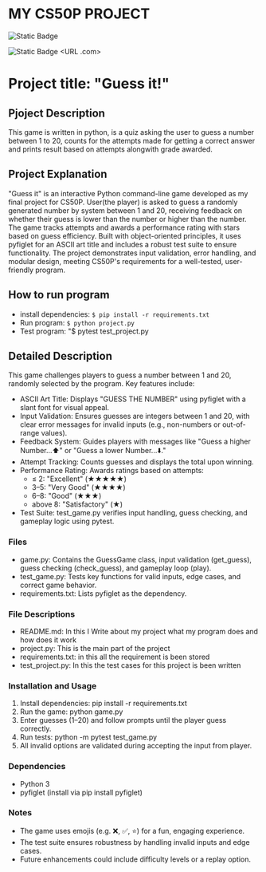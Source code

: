 # MY CS50P PROJECT
![Static Badge](https://img.shields.io/badge/My_Name%3A-Shailesh_Ramteke-blue)

![Static Badge](https://img.shields.io/badge/Link_For-YouTube-blue)   <URL .com>
# Project title: "Guess it!"

## Pjoject Description
This game is written in python, is a quiz asking the user to guess a number between 1 to 20, counts for the attempts made for getting a correct answer and prints result based on attempts alongwith grade awarded.

## Project Explanation
"Guess it" is an interactive Python command-line game developed as my final project for CS50P. User(the player) is asked to guess a randomly generated number by system between 1 and 20, receiving feedback on whether their guess is lower than the number  or higher than the number. The game tracks attempts and awards a performance rating with stars based on guess efficiency. Built with object-oriented principles, it uses pyfiglet for an ASCII art title and includes a robust test suite to ensure functionality. The project demonstrates input validation, error handling, and modular design, meeting CS50P's requirements for a well-tested, user-friendly program.

## How to run program
- install dependencies: `$ pip install -r requirements.txt`
- Run program: `$ python project.py`
- Test program: "$ pytest test_project.py

## Detailed Description
This game challenges players to guess a number between 1 and 20, randomly selected by the program. Key features include:

- ASCII Art Title: Displays "GUESS THE NUMBER" using pyfiglet with a slant font for visual appeal.
- Input Validation: Ensures guesses are integers between 1 and 20, with clear error messages for invalid inputs (e.g., non-numbers or out-of-range values).
- Feedback System: Guides players with messages like "Guess a higher Number...⬆️" or "Guess a lower Number...⬇️."
- Attempt Tracking: Counts guesses and displays the total upon winning.
- Performance Rating: Awards ratings based on attempts:
  - ≤ 2: "Excellent" (★★★★★)
  - 3–5: "Very Good" (★★★★)
  - 6–8: "Good" (★★★)
  - above 8: "Satisfactory" (★)
- Test Suite: test_game.py verifies input handling, guess checking, and gameplay logic using pytest.

### Files
- game.py: Contains the GuessGame class, input validation (get_guess), guess checking (check_guess), and gameplay loop (play).
- test_game.py: Tests key functions for valid inputs, edge cases, and correct game behavior.
- requirements.txt: Lists pyfiglet as the dependency.

### File Descriptions

- README.md: In this I Write about my project what my program does and how does it work 
- project.py: This is the main part of the project 
- requirements.txt: in this all the requirement is been stored
- test_project.py: In this the test cases for this project is been written 

### Installation and Usage
1. Install dependencies: pip install -r requirements.txt
2. Run the game: python game.py
3. Enter guesses (1–20) and follow prompts until the player guess correctly.
4. Run tests: python -m pytest test_game.py
5. All invalid options are validated during accepting the input from player.

### Dependencies
- Python 3
- pyfiglet (install via pip install pyfiglet)

### Notes
- The game uses emojis (e.g. ❌, ✅, ⭐) for a fun, engaging experience.
- The test suite ensures robustness by handling invalid inputs and edge cases.
- Future enhancements could include difficulty levels or a replay option.


